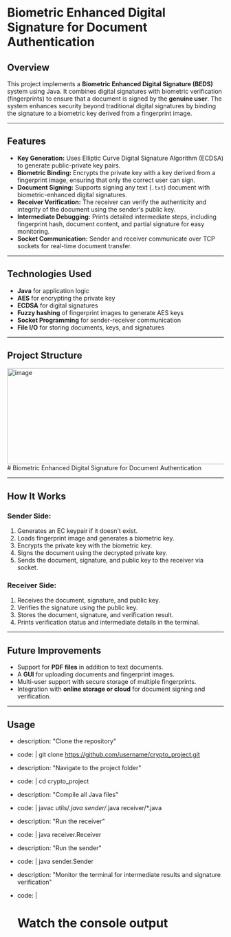 # Biometric Enhanced Digital Signature for Document Authentication

## Overview

This project implements a **Biometric Enhanced Digital Signature (BEDS)** system using Java. It combines digital signatures with biometric verification (fingerprints) to ensure that a document is signed by the **genuine user**. The system enhances security beyond traditional digital signatures by binding the signature to a biometric key derived from a fingerprint image.

---

## Features

- **Key Generation:** Uses Elliptic Curve Digital Signature Algorithm (ECDSA) to generate public-private key pairs.  
- **Biometric Binding:** Encrypts the private key with a key derived from a fingerprint image, ensuring that only the correct user can sign.  
- **Document Signing:** Supports signing any text (`.txt`) document with biometric-enhanced digital signatures.  
- **Receiver Verification:** The receiver can verify the authenticity and integrity of the document using the sender's public key.  
- **Intermediate Debugging:** Prints detailed intermediate steps, including fingerprint hash, document content, and partial signature for easy monitoring.  
- **Socket Communication:** Sender and receiver communicate over TCP sockets for real-time document transfer.  

---

## Technologies Used

- **Java** for application logic  
- **AES** for encrypting the private key  
- **ECDSA** for digital signatures  
- **Fuzzy hashing** of fingerprint images to generate AES keys  
- **Socket Programming** for sender-receiver communication  
- **File I/O** for storing documents, keys, and signatures  

---
## Project Structure

<img width="841" height="223" alt="image" src="https://github.com/user-attachments/assets/66e6e1d6-7ce8-41ba-9f3f-acda7a754656" /># Biometric Enhanced Digital Signature for Document Authentication


---

## How It Works

### Sender Side:

1. Generates an EC keypair if it doesn’t exist.  
2. Loads fingerprint image and generates a biometric key.  
3. Encrypts the private key with the biometric key.  
4. Signs the document using the decrypted private key.  
5. Sends the document, signature, and public key to the receiver via socket.  

### Receiver Side:

1. Receives the document, signature, and public key.  
2. Verifies the signature using the public key.  
3. Stores the document, signature, and verification result.  
4. Prints verification status and intermediate details in the terminal.  

---

## Future Improvements

- Support for **PDF files** in addition to text documents.  
- A **GUI** for uploading documents and fingerprint images.  
- Multi-user support with secure storage of multiple fingerprints.  
- Integration with **online storage or cloud** for document signing and verification.  

---

## Usage
  - description: "Clone the repository"
   - code: |
      git clone https://github.com/username/crypto_project.git

  - description: "Navigate to the project folder"
   - code: |
      cd crypto_project

  - description: "Compile all Java files"
   - code: |
      javac utils/*.java sender/*.java receiver/*.java

  - description: "Run the receiver"
   - code: |
      java receiver.Receiver

  - description: "Run the sender"
   - code: |
      java sender.Sender

  - description: "Monitor the terminal for intermediate results and signature verification"
   - code: |
      # Watch the console output
